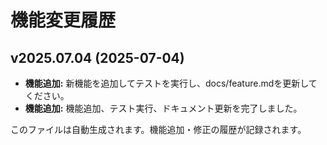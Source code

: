 # 機能変更履歴

## v2025.07.04 (2025-07-04)

- **機能追加:** 新機能を追加してテストを実行し、docs/feature.mdを更新してください。
- **機能追加:** 機能追加、テスト実行、ドキュメント更新を完了しました。

このファイルは自動生成されます。機能追加・修正の履歴が記録されます。

